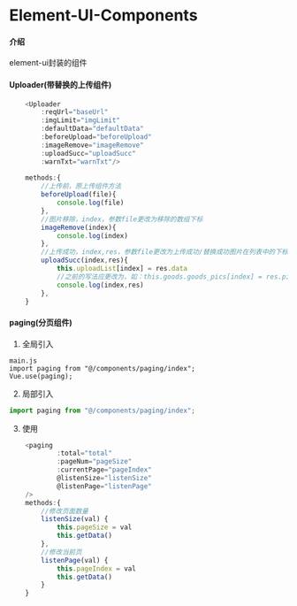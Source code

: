 # Element-UI-Components

#### 介绍
element-ui封装的组件

#### Uploader(带替换的上传组件)

```javascript
	<Uploader
		:reqUrl="baseUrl"
		:imgLimit="imgLimit"
		:defaultData="defaultData"
		:beforeUpload="beforeUpload"
		:imageRemove="imageRemove"
		:uploadSucc="uploadSucc"
		:warnTxt="warnTxt"/>
		
	methods:{
		//上传前，原上传组件方法
		beforeUpload(file){
			console.log(file)
		},
		//图片移除，index，参数file更改为移除的数组下标
		imageRemove(index){
			console.log(index)
		},
		//上传成功，index,res，参数file更改为上传成功/替换成功图片在列表中的下标
		uploadSucc(index,res){
			this.uploadList[index] = res.data
			//之前的写法应更改为，如：this.goods.goods_pics[index] = res.picUrl;
			console.log(index,res)
		},
	}
```
#### paging(分页组件)

1. 全局引入
```jaavascript
main.js
import paging from "@/components/paging/index";
Vue.use(paging);
```
2. 局部引入
```javascript
import paging from "@/components/paging/index";
```
3. 使用
```javascript
	<paging
			:total="total"
			:pageNum="pageSize"
			:currentPage="pageIndex"
			@listenSize="listenSize"
			@listenPage="listenPage"
	/>
	methods:{
		//修改页面数量
		listenSize(val) {
			this.pageSize = val
			this.getData()
		},
		//修改当前页
		listenPage(val) {
			this.pageIndex = val
			this.getData()
		}
	}
```

